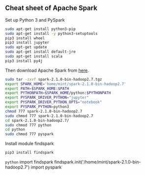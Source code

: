 ## Cheat sheet of Apache Spark

Set up Python 3 and PySpark

```bash
sudo apt-get install python3-pip
sudo apt-get install -y python3-setuptools
pip3 install wheel
pip3 install jupyter
sudo apt-get update
sudo apt-get install default-jre
sudo apt-get install scala
pip3 install py4j
```

Then download Apache Spark from [here](http://spark.apache.org/downloads.html).

```bash
sudo tar -zxvf spark-2.1.0-bin-hadoop2.7.tgz
export SPARK_HOME='home/mint/spark-2.1.0-bin-hadoop2.7'
export PATH=$SPARK_HOME:$PATH
export PYTHONPATH=$SPARK_HOME/python:$PYTHONPATH
export PYSPARK_DRIVER_PYTHON="jupyter"
export PYSPARK_DRIVER_PYTHON_OPTS="notebook"
export PYSPARK_PYTHON=python3
chmod 777 spark-2.1.0-bin-hadoop2.7
sudo chmod 777 spark-2.1.0-bin-hadoop2.7
cd spark-2.1.0-bin-hadoop2.7/
sudo chmod 777 python
cd python
sudo chmod 777 pyspark
```

Install module findspark

```bash
pip3 install findspark
```

```python```
import findspark
findspark.init('/home/mint/spark-2.1.0-bin-hadoop2.7')
import pyspark
```
